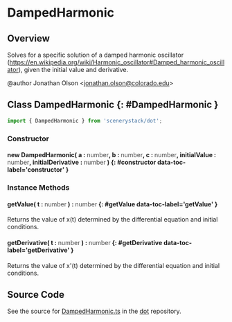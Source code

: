 # DampedHarmonic

## Overview

Solves for a specific solution of a damped harmonic oscillator
(https://en.wikipedia.org/wiki/Harmonic_oscillator#Damped_harmonic_oscillator), given the initial value and
derivative.

@author Jonathan Olson &lt;jonathan.olson@colorado.edu&gt;

## Class DampedHarmonic {: #DampedHarmonic }


```js
import { DampedHarmonic } from 'scenerystack/dot';
```
### Constructor

#### new DampedHarmonic( a : <span style="font-weight: 400; opacity: 80%;">number</span>, b : <span style="font-weight: 400; opacity: 80%;">number</span>, c : <span style="font-weight: 400; opacity: 80%;">number</span>, initialValue : <span style="font-weight: 400; opacity: 80%;">number</span>, initialDerivative : <span style="font-weight: 400; opacity: 80%;">number</span> ) {: #constructor data-toc-label='constructor' }

### Instance Methods

#### getValue( t : <span style="font-weight: 400; opacity: 80%;">number</span> ) : <span style="font-weight: 400; opacity: 80%;">number</span> {: #getValue data-toc-label='getValue' }

Returns the value of x(t) determined by the differential equation and initial conditions.

#### getDerivative( t : <span style="font-weight: 400; opacity: 80%;">number</span> ) : <span style="font-weight: 400; opacity: 80%;">number</span> {: #getDerivative data-toc-label='getDerivative' }

Returns the value of x'(t) determined by the differential equation and initial conditions.



## Source Code

See the source for [DampedHarmonic.ts](https://github.com/phetsims/dot/blob/main/js/DampedHarmonic.ts) in the [dot](https://github.com/phetsims/dot) repository.
